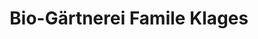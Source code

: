 ---
title: "Bio-Gärtnerei Famile Klages"
url: /katensen/bio-gaertnerei-famile-klages/
shop: Hofladen
---